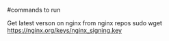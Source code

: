 #commands to run 

Get latest verson on nginx from nginx repos
sudo wget https://nginx.org/keys/nginx_signing.key
